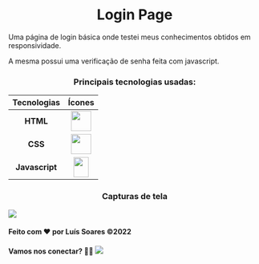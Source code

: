 <h1 align="center"> Login Page</h1>

<p> Uma página de login básica onde testei meus conhecimentos obtidos em responsividade. 
<p> A mesma possui uma verificação de senha feita com javascript. 

<h3 align="center">Principais tecnologias usadas:</h3>



 Tecnologias |  Ícones
:---------: | :--------:
**HTML**    | <img  src="https://cdn.jsdelivr.net/gh/devicons/devicon/icons/html5/html5-original-wordmark.svg" height="40" width="40" />
**CSS**     |  <img src="https://cdn.jsdelivr.net/gh/devicons/devicon/icons/css3/css3-original-wordmark.svg" height="40" width="40" />
**Javascript**|  <img src="https://cdn.jsdelivr.net/gh/devicons/devicon/icons/javascript/javascript-original.svg"  height="40" width="30"/> 
      
          

<h3 align="center">Capturas de tela</h3>


![](/image/Anima%C3%A7%C3%A3o.gif)


#### Feito com ❤ por **Luís Soares** ©2022
#### Vamos nos conectar? 👨‍💻 <a href="https://www.linkedin.com/in/lu%C3%ADs-soares-281589234/" target="_blank"><img src="https://img.shields.io/badge/-LinkedIn-%230077B5?style=for-the-badge&logo=linkedin&logoColor=white" target="_blank"></a> 
